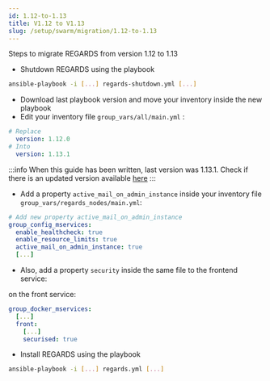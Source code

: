 ```yaml
---
id: 1.12-to-1.13
title: V1.12 to V1.13
slug: /setup/swarm/migration/1.12-to-1.13
---
```


Steps to migrate REGARDS from version 1.12 to 1.13

- Shutdown REGARDS using the playbook
```bash
ansible-playbook -i [...] regards-shutdown.yml [...]
```
- Download last playbook version and move your inventory inside the new playbook
- Edit your inventory file `group_vars/all/main.yml` :
```yaml
# Replace 
  version: 1.12.0
# Into 
  version: 1.13.1
```

:::info
When this guide has been written, last version was 1.13.1. Check if there is an updated version available [here](https://github.com/orgs/RegardsOss/packages/container/package/rs-authentication)
:::

- Add a property `active_mail_on_admin_instance` inside your inventory file `group_vars/regards_nodes/main.yml`:

```yaml
# Add new property active_mail_on_admin_instance
group_config_mservices:
  enable_healthcheck: true
  enable_resource_limits: true
  active_mail_on_admin_instance: true
  [...]
```

- Also, add a property `security` inside the same file to the frontend service:

 on the front service:
```yaml
group_docker_mservices:
  [...]
  front:
    [...]
    securised: true
```

- Install REGARDS using the playbook
```bash
ansible-playbook -i [...] regards.yml [...]
```
